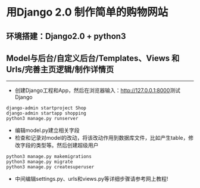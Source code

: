 # 用Django 2.0 制作简单的购物网站
## 环境搭建：Django2.0 + python3
## Model与后台/自定义后台/Templates、Views 和 Urls/完善主页逻辑/制作详情页

---
* 创建Django工程和App，然后在浏览器输入：<http://127.0.0.1:8000>测试Django
```
django-admin startproject Shop
django-admin startapp shopping
python3 manage.py runserver
```
* 编辑model.py建立相关字段
* 检查和记录对model的改动，将该改动作用到数据库文件，比如产生table，修改字段的类型等。然后创建超级用户
```
python3 manage.py makemigrations
python3 manage.py migrate
python3 manage.py createsuperuser
```
* 中间编辑settings.py、urls和views.py等详细步骤请参考网上教程!